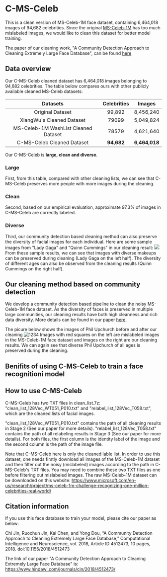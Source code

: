 # C-MS-Celeb
This is a clean version of  MS-Celeb-1M face dataset, containing 6,464,018 images of 94,682 celebrities.
Since the original [MS-Celeb-1M](https://www.microsoft.com/en-us/research/project/ms-celeb-1m-challenge-recognizing-one-million-celebrities-real-world/) has too much mislabeled images, we would like to clean this dataset for better model training.

The paper of our cleaning work, "A Community Detection Approach to Cleaning Extremely Large Face Database", can be found [here](https://www.hindawi.com/journals/cin/2018/4512473/abs/)

## Data overview
Our C-MS-Celeb cleaned dataset has 6,464,018 images belonging to 94,682 celebrities.
The table below compares ours with other publicly available cleaned MS-Celeb datasets:

| Datasets | Celebrities |  Images  |
| :--------: | :--------:| :------: |
| Original Dataset |  99,892  |  8,456,240 |
| XiangWu's Cleaned Dataset |  79099  |  5,049,824 |
| MS-Celeb-1M WashList Cleaned Dataset |  78579 |  4,621,640  |
| C-MS-Celeb Cleaned Dataset |  **94,682** |  **6,464,018**  |

Our C-MS-Celeb is **large, clean and diverse**.

### Large
First, from this table, compared with other cleaning lists, we can see that C-MS-Celeb preserves more people with more images during the cleaning. 

### Clean
Second, based on our empirical evaluation, approximate 97.3% of images in C-MS-Celeb are correctly labeled.

### Diverse
Third, our community detection based cleaning method can also preserve the diversity of facial images for each individual.
Here are some sample images from "Lady Gaga" and "Quinn Cummings" in our cleaning result:
![](https://github.com/JinRC/C-MS-Celeb/blob/master/sample_images.png)
From these sample results, we can see that images with diverse makeups can be preserved during cleaning (Lady Gaga on the left half).
The diversity of different ages can also be observed from the cleaning results (Quinn Cummings on the right half).

## Our cleaning method based on community detection
We develop a community detection based pipeline to clean the noisy MS-Celeb-1M face dataset. 
As the diversity of faces is preserved in multiple large communities, our cleaning results have both high cleanness and rich data diversity. More details can be found in our paper [here](https://www.hindawi.com/journals/cin/2018/4512473/abs/).

The picure below shows the images of Phil Upchurch before and after our cleaning
![1234](https://github.com/JinRC/C-MS-Celeb/blob/master/before_after.png)
Images with red squares on the left are mislabeled images in the MS-Celeb-1M face dataset and images on the right are our cleaning results. We can again see that diverse Phil Upchurch of all ages is preserved during the cleaning.




## Benifits of using C-MS-Celeb to train a face recognitioni model

## How to use C-MS-Celeb
C-MS-Celeb has two TXT files in clean_list.7z: "clean_list_128Vec_WT051_P010.txt" and "relabel_list_128Vec_T058.txt", which are the cleaned lists of facial images.

"clean_list_128Vec_WT051_P010.txt" contains the path of all cleaning results in Stage 2 (See our paper for more details). 
"relabel_list_128Vec_T058.txt" contains the path of all relabeling results in Stage 3 (See our paper for more details). 
For both files, the first column is the identity label of the image and the second column is the path of the image file.


Note that C-MS-Celeb here is only the cleaned lable list. In order to use this dataset, one needs firstly download all images of the MS-Celeb-1M dataset and then filter out the noisy (mislabeled) images according to the path in C-MS-Celeb's TXT files. You may need to combine these two TXT files as one before filtering out mislabeled images.
The raw MS-Celeb-1M dataset can be downloaded on this website:
https://www.microsoft.com/en-us/research/project/ms-celeb-1m-challenge-recognizing-one-million-celebrities-real-world/

## Citation information
If you use this face database to train your model, please cite our paper as below:

Chi Jin, Ruochun Jin, Kai Chen, and Yong Dou, “A Community Detection Approach to Cleaning Extremely Large Face Database,” Computational Intelligence and Neuroscience, vol. 2018, Article ID 4512473, 10 pages, 2018. doi:10.1155/2018/4512473

The link of our paper "A Community Detection Approach to Cleaning Extremely Large Face Database" is:
https://www.hindawi.com/journals/cin/2018/4512473/
